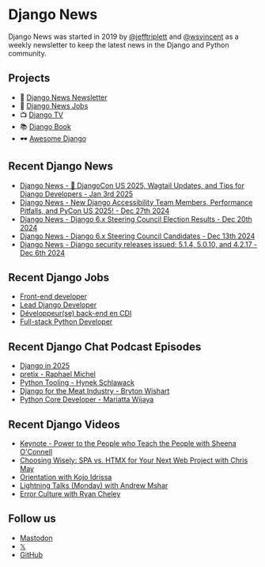 # Django News

Django News was started in 2019 by [@jefftriplett](https://github.com/jefftriplett) and [@wsvincent](https://github.com/wsvincent) as a weekly newsletter to keep the latest news in the Django and Python community.

## Projects

- :newspaper: [Django News Newsletter](https://django-news.com)
- :briefcase: [Django News Jobs](https://jobs.django-news.com)
- :tv: [Django TV](https://djangotv.com)
- :books: [Django Book](https://djangobook.com)
- :dark_sunglasses: [Awesome Django](https://awesomedjango.org)

## Recent Django News

<!--START_SECTION:news-->
- [Django News - 🎊 DjangoCon US 2025, Wagtail Updates, and Tips for Django Developers - Jan 3rd 2025](https://django-news.com/issues/266)
- [Django News - New Django Accessibility Team Members, Performance Pitfalls, and PyCon US 2025! - Dec 27th 2024](https://django-news.com/issues/265)
- [Django News - Django 6.x Steering Council Election Results - Dec 20th 2024](https://django-news.com/issues/264)
- [Django News - Django 6.x Steering Council Candidates - Dec 13th 2024](https://django-news.com/issues/263)
- [Django News - Django security releases issued: 5.1.4, 5.0.10, and 4.2.17 - Dec 6th 2024](https://django-news.com/issues/262)
<!--END_SECTION:news-->

## Recent Django Jobs

<!--START_SECTION:jobs-->
- [Front-end developer](https://jobs.django-news.com/372/front-end-developer-cassandraapp/)
- [Lead Django Developer](https://jobs.django-news.com/371/full-stack-django-developer-cassandraapp/)
- [Développeur(se) back-end en CDI](https://jobs.django-news.com/370/developpeurse-back-end-en-cdi-brief-media/)
- [Full-stack Python Developer](https://jobs.django-news.com/368/full-stack-python-developer-scalable-path/)
<!--END_SECTION:jobs-->

## Recent Django Chat Podcast Episodes

<!--START_SECTION:episodes-->
- [Django in 2025](https://djangochat.com)
- [pretix - Raphael Michel](https://djangochat.com)
- [Python Tooling - Hynek Schlawack](https://djangochat.com)
- [Django for the Meat Industry - Bryton Wishart](https://djangochat.com)
- [Python Core Developer - Mariatta Wijaya](https://djangochat.com)
<!--END_SECTION:episodes-->

## Recent Django Videos

<!--START_SECTION:videos-->
- [Keynote - Power to the People who Teach the People with Sheena O'Connell](http://djangotv.com/videos/djangocon-us/2024/keynote-power-to-the-people-who-teach-the-people-with-sheena-oconnell/)
- [Choosing Wisely: SPA vs. HTMX for Your Next Web Project with Chris May](http://djangotv.com/videos/djangocon-us/2024/choosing-wisely-spa-vs-htmx-for-your-next-web-project-with-chris-may/)
- [Orientation with Kojo Idrissa](http://djangotv.com/videos/djangocon-us/2024/orientation-with-kojo-idrissa/)
- [Lightning Talks (Monday) with Andrew Mshar](http://djangotv.com/videos/djangocon-us/2024/lightning-talks-monday-with-andrew-mshar/)
- [Error Culture with Ryan Cheley](http://djangotv.com/videos/djangocon-us/2024/error-culture-with-ryan-cheley/)
<!--END_SECTION:videos-->

## Follow us

- [Mastodon](https://mastodon.social/@djangonews)
- [𝕏](https://x.com/djangonewsbot)
- [GitHub](https://github.com/django-news)
